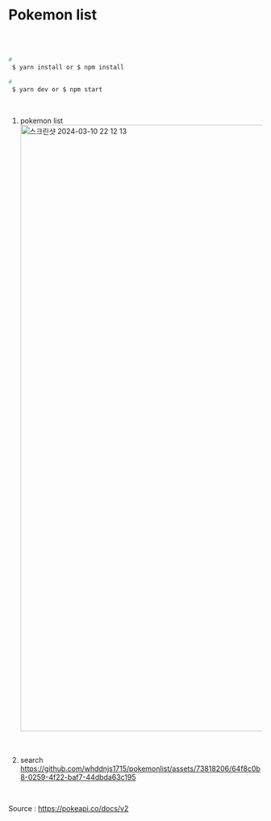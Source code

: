 <h1>Pokemon list</h1>
<br>

##

```bash
# 
 $ yarn install or $ npm install

#
 $ yarn dev or $ npm start
```

<br>

1. pokemon list
   <img width="1201" alt="스크린샷 2024-03-10 22 12 13" src="https://github.com/whddnjs1715/pokemonlist/assets/73818206/41b56614-367d-4716-9f3b-809e52175358">
<br>

2. search
https://github.com/whddnjs1715/pokemonlist/assets/73818206/64f8c0b8-0259-4f22-baf7-44dbda63c195
<br>






Source : https://pokeapi.co/docs/v2

